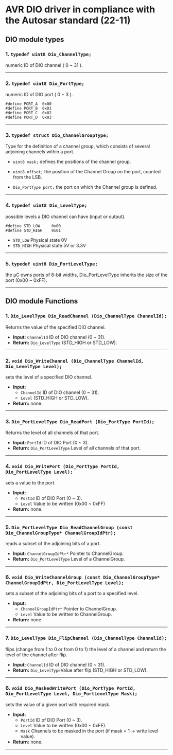 # AVR DIO driver in compliance with the Autosar standard (22-11)

## DIO module types

### 1. `typedef uint8 Dio_ChannelType;`
numeric ID of DIO channel ( 0 ~ 31 ).

---
### 2. `typedef uint8 Dio_PortType;`
numeric ID of DIO port ( 0 ~ 3 ).

    #define PORT_A  0x00
    #define PORT_B  0x01
    #define PORT_C  0x02
    #define PORT_D  0x03
--- 
### 3. `typedef struct Dio_ChannelGroupType;`
Type for the definition of a channel group, which consists of several adjoining channels within a port.
- `uint8 mask;` defines the positions of the channel group.

- `uint8 offset;` the position of the Channel Group on the port, counted from the LSB.

- `Dio_PortType port;` the port on which the Channel group is defined.
---
### 4. `typedef uint8 Dio_LevelType;`
possible levels a DIO channel can have (input or output).

    #define STD_LOW     0x00
    #define STD_HIGH    0x01 
- `STD_LOW`     Physical state 0V
- `STD_HIGH`    Physical state 5V or 3.3V
---
### 5. `typedef uint8 Dio_PortLevelType;`
the μC owns ports of 8-bit widths, Dio_PortLevelType inherits the size of the port (0x00 ~ 0xFF).

---

## DIO module Functions

### 1.  `Dio_LevelType Dio_ReadChannel (Dio_ChannelType ChannelId);`
Returns the value of the specified DIO channel.
- **Input:** `ChannelId` ID of DIO channel (0 ~ 31).
- **Return:** `Dio_LevelType` (STD_HIGH or STD_LOW).
---
### 2. `void Dio_WriteChannel (Dio_ChannelType ChannelId, Dio_LevelType Level);`
sets the level of a specified DIO channel.
- **Input:** 
    - `ChannelId` ID of DIO channel (0 ~ 31).
    - `Level` (STD_HIGH or STD_LOW).
- **Return:** none.
---
### 3. `Dio_PortLevelType Dio_ReadPort (Dio_PortType PortId);`
Returns the level of all channels of that port.
- **Input:** `PortId` ID of DIO Port (0 ~ 3).
- **Return:** `Dio_PortLevelType` Level of all channels of that port.
---
### 4. `void Dio_WritePort (Dio_PortType PortId, Dio_PortLevelType Level);`
sets a value to the port.
- **Input:** 
   - `PortId` ID of DIO Port (0 ~ 3).
   - `Level` Value to be written (0x00 ~ 0xFF)
- **Return:** none.
---
### 5. `Dio_PortLevelType Dio_ReadChannelGroup (const Dio_ChannelGroupType* ChannelGroupIdPtr);`
reads a subset of the adjoining bits of a port.
- **Input:** `ChannelGroupIdPtr*` Pointer to ChannelGroup.
- **Return:** `Dio_PortLevelType` Level of a ChannelGroup.
---
### 6. `void Dio_WriteChannelGroup (const Dio_ChannelGroupType* ChannelGroupIdPtr, Dio_PortLevelType Level);`
sets a subset of the adjoining bits of a port to a specified level.
- **Input:**
    - `ChannelGroupIdPtr*` Pointer to ChannelGroup.
    - `Level` Value to be written to ChannelGroup.
- **Return:** none.
---
### 7. `Dio_LevelType Dio_FlipChannel (Dio_ChannelType ChannelId);`
flips (change from 1 to 0 or from 0 to 1) the level of a channel and return the level of the channel after flip.
- **Input:** `ChannelId` ID of DIO channel (0 ~ 31).
- **Return:** `Dio_LevelType`Value after flip (STD_HIGH or STD_LOW).
---
### 6. `void Dio_MaskedWritePort (Dio_PortType PortId, Dio_PortLevelType Level, Dio_PortLevelType Mask);`
sets the value of a given port with required mask.
- **Input:**
    - `PortId` ID of DIO Port (0 ~ 3).
    - `Level` Value to be written (0x00 ~ 0xFF).
    - `Mask` Channels to be masked in the port (if mask = 1 -> write level value).
- **Return:** none.
---

